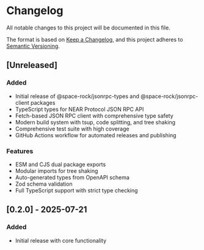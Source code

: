 # Changelog

All notable changes to this project will be documented in this file.

The format is based on [Keep a Changelog](https://keepachangelog.com/en/1.0.0/),
and this project adheres to [Semantic Versioning](https://semver.org/spec/v2.0.0.html).

## [Unreleased]

### Added

- Initial release of @space-rock/jsonrpc-types and @space-rock/jsonrpc-client packages
- TypeScript types for NEAR Protocol JSON RPC API
- Fetch-based JSON RPC client with comprehensive type safety
- Modern build system with tsup, code splitting, and tree shaking
- Comprehensive test suite with high coverage
- GitHub Actions workflow for automated releases and publishing

### Features

- ESM and CJS dual package exports
- Modular imports for tree shaking
- Auto-generated types from OpenAPI schema
- Zod schema validation
- Full TypeScript support with strict type checking

## [0.2.0] - 2025-07-21

### Added

- Initial release with core functionality
